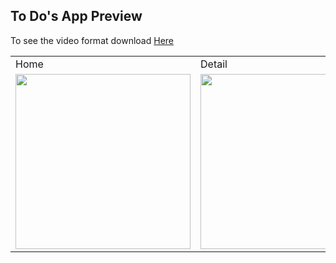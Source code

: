 ## To Do's App Preview

To see the video format download [Here](https://github.com/gusentanan/todoapp/raw/main/arts/todos-record.mp4)
<table>
  <tr>
     <td>Home</td>
     <td>Detail</td>
     <td>Setting</td>
  </tr>
  <tr>
    <td><img src="https://github.com/gusentanan/todoapp/assets/68723002/228a349c-73da-4dc4-892a-fcb734369c4d" width=280 ></td>
    <td><img src="https://github.com/gusentanan/todoapp/assets/68723002/8acbbcbb-9635-4747-a664-e5ff780f3f29" width=280 ></td>
    <td><img src="https://github.com/gusentanan/todoapp/assets/68723002/77163e1e-adfe-423f-83f4-d9d086c6d56e" width=280 ></td>
  </tr>
</table>
